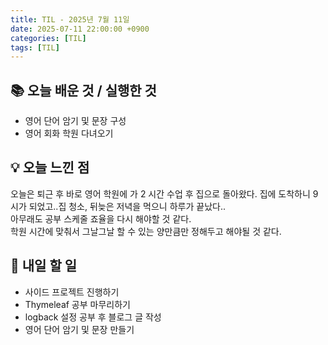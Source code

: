 ```yaml
---
title: TIL - 2025년 7월 11일
date: 2025-07-11 22:00:00 +0900
categories: [TIL]
tags: [TIL]
---
```


## 📚 **오늘 배운 것 / 실행한 것**

- 영어 단어 암기 및 문장 구성
- 영어 회화 학원 다녀오기

## 💡 **오늘 느낀 점**

오늘은 퇴근 후 바로 영어 학원에 가 2 시간 수업 후 집으로 돌아왔다. 집에 도착하니 9시가 되었고..집 청소, 뒤늦은 저녁을 먹으니 하루가 끝났다..<br>
아무래도 공부 스케줄 죠율을 다시 해야할 것 같다. <br>
학원 시간에 맞춰서 그날그날 할 수 있는 양만큼만 정해두고 해야될 것 같다.<br>

## 🎯 **내일 할 일**

- 사이드 프로젝트 진행하기
- Thymeleaf 공부 마무리하기
- logback 설정 공부 후 블로그 글 작성
- 영어 단어 암기 및 문장 만들기
